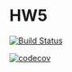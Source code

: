 # HW5

[![Build Status](https://app.travis-ci.com/snuthalapati1/HW5.svg?branch=master)](https://app.travis-ci.com/snuthalapati1/HW5)

[![codecov](https://codecov.io/gh/snuthalapati1/HW5/branch/master/graph/badge.svg?token=CQV52PGTJ3)](https://codecov.io/gh/snuthalapati1/HW5)
